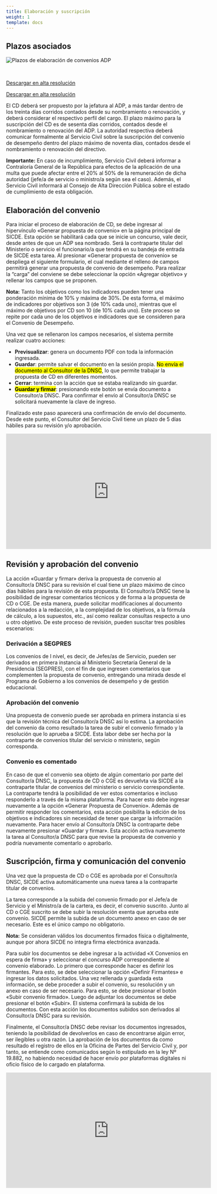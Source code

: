 ```yaml
---
title: Elaboración y suscripción
weight: 1
template: docs
---
```

## Plazos asociados
<img src="\images\elab-conv-adp.png" alt="Plazos de elaboración de convenios ADP">

&nbsp;

 <a href="https://drive.google.com/file/d/1u9Y9Wi3pisvrVabrJ4iHyXvuQiPILKJw/view?usp=sharing" class="button" target="_blank">Descargar en alta resolución</a>

 <div class="block-cta"><a href="https://drive.google.com/file/d/1u9Y9Wi3pisvrVabrJ4iHyXvuQiPILKJw/view?usp=sharing" class="button primary">Descargar en alta resolución</a></div>

El CD deberá ser propuesto por la jefatura al ADP, a más tardar dentro de los treinta días corridos contados desde su nombramiento o renovación, y deberá considerar el respectivo perfil del cargo.
El plazo máximo para la suscripción del CD es de sesenta días corridos, contados desde el nombramiento o renovación del ADP.
La autoridad respectiva deberá comunicar formalmente al Servicio Civil sobre la suscripción del convenio de desempeño dentro del plazo máximo de noventa días, contados desde el nombramiento o renovación del directivo.

<div class="important"><strong>Importante:</strong> En caso de incumplimiento, Servicio Civil deberá informar a Contraloría General de la República para efectos de la aplicación de una multa que puede afectar entre el 20% al 50% de la remuneración de dicha autoridad (jefe/a de servicio o ministro/a según sea el caso). Además, el Servicio Civil informará al Consejo de Alta Dirección Pública sobre el estado de cumplimiento de esta obligación.</div>

## Elaboración del convenio
Para iniciar el proceso de elaboración de CD, se debe ingresar al hipervínculo «Generar propuesta de convenio» en la página principal de SICDE. Esta opción se habilitará cada que se inicie un concurso, vale decir, desde antes de que un ADP sea nombrado.
Será la contraparte titular del Ministerio o servicio el funcionario/a que tendrá en su bandeja de entrada de SICDE esta tarea. Al presionar «Generar propuesta de convenio» se despliega el siguiente formulario, el cual mediante el relleno de campos permitirá generar una propuesta de convenio de desempeño.
Para realizar la “carga” del conviene se debe seleccionar la opción «Agregar objetivo» y rellenar los campos que se proponen.

<div class="note"><strong>Nota:</strong> Tanto los objetivos como los indicadores pueden tener una ponderación mínima de 10% y máxima de 30%. De esta forma, el máximo de indicadores por objetivos son 3 (de 10% cada uno), mientras que el máximo de objetivos por CD son 10 (de 10% cada uno). Este proceso se repite por cada uno de los objetivos e indicadores que se consideren para el Convenio de Desempeño.</div>

Una vez que se rellenaron los campos necesarios, el sistema permite realizar cuatro acciones:

* **Previsualizar**: genera un documento PDF con toda la información ingresada.
* **Guardar**: permite salvar el documento en la sesión propia. <mark>No envía el documento al Consultor de la DNSC</mark>, lo que permite trabajar la propuesta de CD en diferentes momentos.
* **Cerrar**: termina con la acción que se estaba realizando sin guardar.
* **<mark>Guardar y firmar</mark>**: presionando este botón se envía documento a Consultor/a DNSC. Para confirmar el envío al Consultor/a DNSC se solicitará nuevamente la clave de ingreso.

Finalizado este paso aparecerá una confirmación de envío del documento. Desde este punto, el Consultor del Servicio Civil tiene un plazo de 5 días hábiles para su revisión y/o aprobación.

<iframe width="560" height="315" src="https://www.youtube-nocookie.com/embed/S_m2UJyyB-c" frameborder="0" allow="accelerometer; autoplay; clipboard-write; encrypted-media; gyroscope; picture-in-picture" allowfullscreen></iframe>

## Revisión y aprobación del convenio
La acción «Guardar y firmar» deriva la propuesta de convenio al Consultor/a DNSC para su revisión el cual tiene un plazo máximo de cinco días hábiles para la revisión de esta propuesta.
El Consultor/a DNSC tiene la posibilidad de ingresar comentarios técnicos y de forma a la propuesta de CD o CGE. De esta manera, puede solicitar modificaciones al documento relacionados a la redacción, a la complejidad de los objetivos, a la fórmula de cálculo, a los supuestos, etc., así como realizar consultas respecto a uno u otro objetivo.
De este proceso de revisión, pueden suscitar tres posibles escenarios:

### Derivación a SEGPRES
Los convenios de I nivel, es decir, de Jefes/as de Servicio, pueden ser derivados en primera instancia al Ministerio Secretaría General de la Presidencia (SEGPRES), con el fin de que ingresen comentarios que complementen la propuesta de convenio, entregando una mirada desde el Programa de Gobierno a los convenios de desempeño y de gestión educacional.

### Aprobación del convenio
Una propuesta de convenio puede ser aprobada en primera instancia si es que la revisión técnica del Consultor/a DNSC así lo estima.
La aprobación del convenio da como resultado la tarea de subir el convenio firmado y la resolución que lo aprueba a SICDE. Esta labor debe ser hecha por la contraparte de convenios titular del servicio o ministerio, según corresponda.

### Convenio es comentado
En caso de que el convenio sea objeto de algún comentario por parte del Consultor/a DNSC, la propuesta de CD o CGE es devuelvta vía SICDE a la contraparte titular de convenios del ministerio o servicio correspondiente. 
La contraparte tendrá la posibilidad de ver estos comentarios e incluso responderlo a través de la misma plataforma.
Para hacer esto debe ingresar nuevamente a la opción «Generar Propuesta de Convenio». Además de permitir responder los comentarios, esta acción posibilita la edición de los objetivos e indicadores sin necesidad de tener que cargar la información nuevamente.
Para hacer envío al Consultor/a DNSC la contraparte debe nuevamente presionar «Guardar y firmar». Esta acción activa nuevamente la tarea al Consultor/a DNSC para que revise la propuesta de convenio y podría nuevamente comentarlo o aprobarlo.

## Suscripción, firma y comunicación del convenio
Una vez que la propuesta de CD o CGE es aprobada por el Consultor/a DNSC, SICDE activa automáticamente una nueva tarea a la contraparte titular de convenios. 

La tarea corresponde a la subida del convenio firmado por el Jefe/a de Servicio y el Ministro/a de la cartera, es decir, el convenio suscrito. 
Junto al CD o CGE suscrito se debe subir la resolución exenta que aprueba este convenio. 
SICDE permite la subida de un documento anexo en caso de ser necesario. Este es el único campo no obligatorio.

<div class="note"><strong>Nota:</strong> Se consideran válidos los documentos firmados física o digitalmente, aunque por ahora SICDE no integra firma electrónica avanzada.</div>

Para subir los documentos se debe ingresar a la actividad «X Convenios en espera de firma» y seleccionar el concurso ADP correspondiente al convenio elaborado.
Lo primero que corresponde hacer es definir los firmantes. Para esto, se debe seleccionar la opción «Definir Firmantes» e ingresar los datos solicitados.
Una vez rellenada y guardada esta información, se debe proceder a subir el convenio, su resolución y un anexo en caso de ser necesario. Para esto, se debe presionar el botón «Subir convenio firmado».
Luego de adjuntar los documentos se debe presionar el botón «Subir». El sistema confirmará la subida de los documentos.
Con esta acción los documentos subidos son derivados al Consultor/a DNSC para su revisión.

Finalmente, el Consultor/a DNSC debe revisar los documentos ingresados, teniendo la posibilidad de devolverlos en caso de encontrarse algún error, ser ilegibles u otra razón. 
La aprobación de los documentos da como resultado el registro de ellos en la Oficina de Partes del Servicio Civil y, por tanto, se entiende como comunicados según lo estipulado en la ley Nº 19.882, no habiendo necesidad de hacer envío por plataformas digitales ni oficio físico de lo cargado en plataforma.

<iframe width="560" height="315" src="https://www.youtube-nocookie.com/embed/ux7_lFzvDnQ" frameborder="0" allow="accelerometer; autoplay; clipboard-write; encrypted-media; gyroscope; picture-in-picture" allowfullscreen></iframe>
